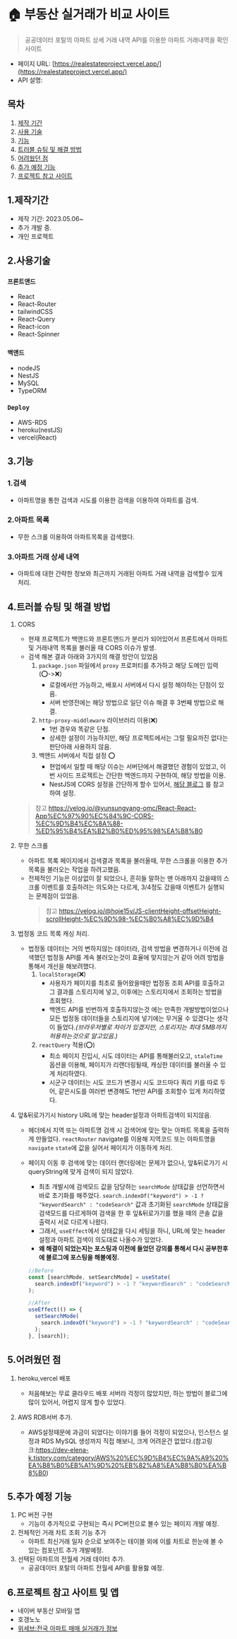 # 🏠 부동산 실거래가 비교 사이트

> 공공데이터 포탈의 아파트 상세 거래 내역 API를 이용한 아파트 거래내역을 확인 사이트

- 페이지 URL: [https://realestateproject.vercel.app/](https://realestateproject.vercel.app/)
- API 설명:

## 목차

1. [제작 기간](#제작기간)
2. [사용 기술](#사용기술)
3. [기능](#기능)
4. [트러블 슈팅 및 해결 방법](#트러블슈팅)
5. [어려웠던 점](#어려웠던점)
6. [추가 예정 기능](#추가예정기능)
7. [프로젝트 참고 사이트](#프로젝트참고사이트)

## <div id="제작기간">1.제작기간</div>

- 제작 기간: 2023.05.06~
- 추가 개발 중.
- 개인 프로젝트

## <div id="사용기술">2.사용기술</div>

### `프론트앤드`

- React
- React-Router
- tailwindCSS
- React-Query
- React-icon
- React-Spinner

### `백앤드`

- nodeJS
- NestJS
- MySQL
- TypeORM

### `Deploy`

- AWS-RDS
- heroku(nestJS)
- vercel(React)

## <div id="기능">3.기능</div>

### 1.검색

- 아파트명을 통한 검색과 시도를 이용한 검색을 이용하여 아파트를 검색.

### 2.아파트 목록

- 무한 스크롤 이용하여 아파트목록을 검색했다.

### 3.아파트 거래 상세 내역

- 아파트에 대한 간략한 정보와 최근까지 거래된 아파트 거래 내역을 검색할수 있게 처리.

## <div id="트러블 슈팅">4.트러블 슈팅 및 해결 방법</div>

1. CORS

   - 현재 프로젝트가 백앤드와 프론트앤드가 분리가 되어있어서 프론트에서 아파트 및 거래내역 목록을 불러올 때 CORS 이슈가 발생.
   - 검색 해본 결과 아래와 3가지의 해결 방안이 있었음
     1. `package.json` 파일에서 `proxy` 프로퍼티를 추가하고 해당 도메인 입력(⭕️->❌)
        - 로컬에서만 가능하고, 배포시 서버에서 다시 설정 해야하는 단점이 있음.
        - 서버 반영전에는 해당 방법으로 일단 이슈 해결 후 3번째 방법으로 해결.
     2. `http-proxy-middleware` 라이브러리 이용(❌)
        - 1번 경우와 똑같은 단점.
        - 상세한 설정이 가능하지만, 해당 프로젝트에서는 그럴 필요까진 없다는 판단아래 사용하지 않음.
     3. 백앤드 서버에서 직접 설정 ⭕️
        - 현업에서 일할 때 해당 이슈는 서버단에서 해결했던 경험이 있었고, 이번 사이드 프로젝트는 간단한 백엔드까지 구현하여, 해당 방법을 이용.
        - NestJS에 CORS 설정을 간단하게 할수 있어서, [해당 블로그](https://velog.io/@suasue/NestJS-CORS-%EC%84%A4%EC%A0%95) 를 참고하여 설정.

   > 참고 https://velog.io/@yunsungyang-omc/React-React-App%EC%97%90%EC%84%9C-CORS-%EC%9D%B4%EC%8A%88-%ED%95%B4%EA%B2%B0%ED%95%98%EA%B8%B0

2. 무한 스크롤

   - 아파트 목록 페이지에서 검색결과 목록을 불러올때, 무한 스크롤을 이용한 추가목록을 불러오는 작업을 하려고했음.
   - 전체적인 기능은 이상없이 잘 되었으나, 흔히들 말하는 맨 아래까지 갔을때의 스크롤 이벤트를 호출하려는 의도와는 다르게, 3/4정도 갔을때 이벤트가 실행되는 문제점이 있었음.
     > 참고 https://velog.io/@hoje15v/JS-clientHeight-offsetHeight-scrollHeight-%EC%9D%98-%EC%B0%A8%EC%9D%B4

3. 법정동 코드 목록 캐싱 처리.

   - 법정동 데이터는 거의 변하지않는 데이터라, 검색 방법을 변경하거나 이전에 검색했던 법정동 API를 계속 불러오는것이 효율에 맞지않는거 같아 어려 방법을 통해서 개선을 해보려했다.
     1. `localStorage`(❌)
        - 사용자가 페이지를 최초로 들어왔을때만 법정동 조회 API를 호출하고 그 결과를 스토리지에 넣고, 이후에는 스토리지에서 조회하는 방법을 조회했다.
        - 백엔드 API를 빈번하게 호출하지않는것 에는 만족한 개발방법이었으나 모든 법정동 데이터들을 스토리지에 넣기에는 무거울 수 있겠다는 생각이 들었다._(브라우저별로 차이가 있겠지만, 스토리지는 최대 5MB까지 허용하는것으로 알고있음.)_
     2. `reactQuery` 적용(⭕️)
        - 최소 페이지 진입시, 시도 데이터는 API를 통해불러오고, `staleTime` 옵션을 이용해, 페이지가 리랜더링될때, 캐싱한 데이터를 불러올 수 있게 처리하였다.
        - 시군구 데이터는 시도 코드가 변경시 시도 코드마다 쿼리 키를 따로 두어, 같은시도를 여러번 변경해도 1번만 API를 조회할수 있게 처리하였다.

4. 앞&뒤로가기시 history URL에 맞는 header설정과 아파트검색이 되지않음.

   - 헤더에서 지역 또는 아파트명 검색 시 검색어에 맞는 맞는 아파트 목록을 출력하게 만들었다. `reactRouter` navigate를 이용해 지역코드 또는 아파트명을 `navigate` `state`에 값을 실어서 페이지가 이동하게 처리.
   - 페이지 이동 후 검색에 맞는 데이터 랜더링에는 문제가 없으나, 앞&뒤로가기 시 queryString에 맞게 검색이 되지 않았다.

     - 최초 개발시에 검색모드 값을 담당하는 `searchMode` 상태값을 선언하면서 바로 초기화를 해주었다. `search.indexOf("keyword") > -1 ? "keywordSearch" : "codeSearch"` 값과 초기화된 `searchMode` 상태값을 검색모드를 다르게하여 검색을 한 후 잎&뒤로가기를 했을 때의 콘솔 값을 출력시 서로 다르게 나왔다.
     - 그래서, `useEffect`에서 상태값을 다시 세팅을 하니, URL에 맞는 header 설정과 아파트 검색이 의도대로 나올수가 있었다.
     - **왜 해결이 되었는지는 포스팅과 이전에 들었던 강의를 통해서 다시 공부한후에 블로그에 포스팅을 해볼예정.**

     ```javascript
     //Before
     const [searchMode, setSearchMode] = useState(
       search.indexOf("keyword") > -1 ? "keywordSearch" : "codeSearch"
     );
     ```

     ```javascript
     //After
     useEffect(() => {
       setSearchMode(
         search.indexOf("keyword") > -1 ? "keywordSearch" : "codeSearch"
       );
     }, [search]);
     ```

## <div id="어려웠던점">5.어려웠던 점</div>

1. heroku,vercel 배포

   - 처음해보는 무료 클라우드 배포 서버라 걱정이 많았지만, 하는 방법이 블로그에 많이 있어서, 어렵지 않게 할수 있었다.

2. AWS RDB서버 추가.
   - AWS설정때문에 과금이 되었다는 이야기를 들어 걱정이 되었으나, 인스턴스 설정과 RDS MySQL 생성까지 직접 해보니, 크게 어려운건 없었다.(참고링크:https://dev-elena-k.tistory.com/category/AWS%20%EC%9D%B4%EC%9A%A9%20%EA%B8%B0%EB%A1%9D%20%EB%82%A8%EA%B8%B0%EA%B8%B0)

## <div id="추가예정기능">5.추가 예정 기능</div>

1. PC 버전 구현
   - 기능이 추가적으로 구현되는 즉시 PC버전으로 볼수 있는 페이지 개발 예정.
2. 전체적인 거래 차트 조회 기능 추가
   - 아파트 최신거래 일자 순으로 보여주는 테이블 외에 이를 차트로 한눈에 볼 수 있는 컴포넌트 추가 개발예정.
3. 선택된 아파트의 전월세 거래 데이터 추가.
   - 공공데이터 포탈의 아파트 전월세 API를 활용핧 예정.

## <div id="프로젝트참고사이트">6.프로젝트 참고 사이트 및 앱</div>

- 네이버 부동산 모바일 앱
- 호갱노노
- [위세브:전국 아파트 매매 실거래가 정보](https://weseb.com/SJB/board.php?board=apartment)

